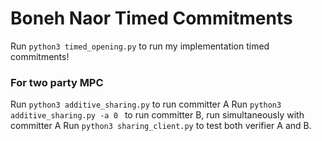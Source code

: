 # Boneh Naor Timed Commitments

Run `python3 timed_opening.py` to run my implementation timed commitments!

### For two party MPC
Run `python3 additive_sharing.py` to run committer A
Run `python3 additive_sharing.py -a 0 ` to run committer B, run simultaneously with committer A
Run `python3 sharing_client.py` to test both verifier A and B.
